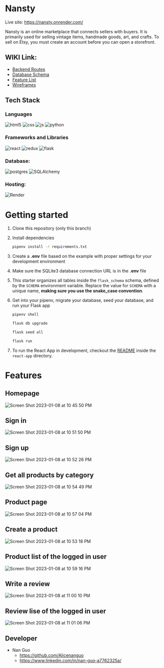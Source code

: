 # Nansty

Live site: https://nansty.onrender.com/

Nansty is an online marketplace that connects sellers with buyers. It is primarily used for selling vintage items, handmade goods, art, and crafts. To sell on Etsy, you must create an account before you can open a storefront.

## WIKI Link:

- [Backend Routes](https://github.com/Alicenanguo/Capstone/wiki/Backend-Routes)
- [Database Schema](https://github.com/Alicenanguo/Capstone/wiki/Database-Schema)
- [Feature List](https://github.com/Alicenanguo/Capstone/wiki/Feature-List)
- [Wireframes](https://github.com/Alicenanguo/Capstone/wiki/Wireframes)

## Tech Stack

### Languages

![html5](https://img.shields.io/badge/HTML5-E34F26?style=for-the-badge&logo=html5&logoColor=white)
![css](https://img.shields.io/badge/CSS3-1572B6?style=for-the-badge&logo=css3&logoColor=white)
![js](https://img.shields.io/badge/JavaScript-323330?style=for-the-badge&logo=javascript&logoColor=F7DF1E)
![python](https://img.shields.io/badge/Python-FFD43B?style=for-the-badge&logo=python&logoColor=blue)

### Frameworks and Libraries

![react](https://img.shields.io/badge/React-20232A?style=for-the-badge&logo=react&logoColor=61DAFB)
![redux](https://img.shields.io/badge/Redux-593D88?style=for-the-badge&logo=redux&logoColor=white)
![flask](https://img.shields.io/badge/Flask-000000?style=for-the-badge&logo=flask&logoColor=white)

### Database:

![postgres](https://img.shields.io/badge/PostgreSQL-316192?style=for-the-badge&logo=postgresql&logoColor=white)
![SQLAlchemy](https://img.shields.io/badge/SQLAlchemy-100000?style=for-the-badge&logo=sql&logoColor=BA1212&labelColor=AD0000&color=A90000)

### Hosting:

![Render](https://img.shields.io/badge/Render-%46E3B7.svg?style=for-the-badge&logo=render&logoColor=white)


# Getting started

1. Clone this repository (only this branch)

2. Install dependencies

   ```bash
   pipenv install -r requirements.txt
   ```

3. Create a **.env** file based on the example with proper settings for your
   development environment

4. Make sure the SQLite3 database connection URL is in the **.env** file

5. This starter organizes all tables inside the `flask_schema` schema, defined
   by the `SCHEMA` environment variable. Replace the value for
   `SCHEMA` with a unique name, **making sure you use the snake_case
   convention**.

6. Get into your pipenv, migrate your database, seed your database, and run your Flask app

   ```bash
   pipenv shell
   ```

   ```bash
   flask db upgrade
   ```

   ```bash
   flask seed all
   ```

   ```bash
   flask run
   ```

7. To run the React App in development, checkout the [README](./react-app/README.md) inside the `react-app` directory.

# Features

## Homepage
![Screen Shot 2023-01-08 at 10 45 50 PM](https://user-images.githubusercontent.com/106508822/211253483-ec00afe6-816f-41af-af23-5732d552e8c3.png)

## Sign in
![Screen Shot 2023-01-08 at 10 51 50 PM](https://user-images.githubusercontent.com/106508822/211254179-34b95aaf-92a3-4136-97a3-ddc5b95ef2bf.png)

## Sign up
![Screen Shot 2023-01-08 at 10 52 26 PM](https://user-images.githubusercontent.com/106508822/211254244-b495e8d6-1b14-42cd-9f05-d2b512657728.png)

## Get all products by category
![Screen Shot 2023-01-08 at 10 54 49 PM](https://user-images.githubusercontent.com/106508822/211254488-09748028-1ac5-4dbe-b270-0a3719a167aa.png)

## Product page
![Screen Shot 2023-01-08 at 10 57 04 PM](https://user-images.githubusercontent.com/106508822/211254788-5c0cd69c-227c-49f0-ae08-b71292d3f498.png)

## Create a product
![Screen Shot 2023-01-08 at 10 53 18 PM](https://user-images.githubusercontent.com/106508822/211254351-2a368350-a469-49eb-bf06-22325d45e2c6.png)

## Product list of the logged in user
![Screen Shot 2023-01-08 at 10 59 16 PM](https://user-images.githubusercontent.com/106508822/211255079-fe2b5328-cc60-48fc-b936-9e0f6d5adfbe.png)

## Write a review 
![Screen Shot 2023-01-08 at 11 00 10 PM](https://user-images.githubusercontent.com/106508822/211255204-7a5e27cf-9206-4095-823a-57a58986850f.png)

## Review lise of the logged in user
![Screen Shot 2023-01-08 at 11 01 06 PM](https://user-images.githubusercontent.com/106508822/211255329-c6f91d06-e7f5-4a5e-80b0-ffc31fb78b02.png)

## Developer

* Nan Guo
  * https://github.com/Alicenanguo
  * https://www.linkedin.com/in/nan-guo-a7762325a/

